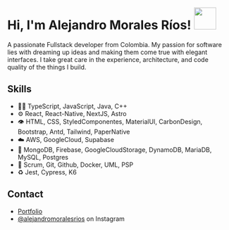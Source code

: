 <h1> Hi, I'm Alejandro Morales Ríos! <img src="https://media.giphy.com/media/mGcNjsfWAjY5AEZNw6/giphy.gif" width="50"></h1>

 A passionate Fullstack developer from Colombia. My passion for software lies with dreaming up ideas and making them come true with elegant interfaces. I take great care in the experience, architecture, and code quality of the things I build.

## Skills
- 👨‍💻 TypeScript, JavaScript, Java, C++
- ⚙️ React, React-Native, NextJS, Astro
- 👁️ HTML, CSS, StyledComponentes, MaterialUI, CarbonDesign, Bootstrap, Antd, Tailwind, PaperNative
- ☁️ AWS, GoogleCloud, Supabase
- 💽 MongoDB, Firebase, GoogleCloudStorage, DynamoDB, MariaDB, MySQL, Postgres
- :busts_in_silhouette: Scrum, Git, Github, Docker, UML, PSP
- :recycle: Jest, Cypress, K6

## Contact
- [Portfolio](https://alejandro-morales-rios.onrender.com)
- [@alejandromoralesrios](https://www.instagram.com/invites/contact/?i=16uuzotg361q0&utm_content=274yzwp) on Instagram
